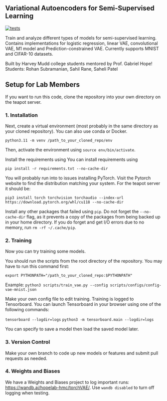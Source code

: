 ## Variational Autoencoders for Semi-Supervised Learning

[![tests](https://github.com/RohanS14/torchVAE/actions/workflows/ci.yml/badge.svg)]([https://github.com/RohanS14/torchVAE/actions/workflows/python-tests.yml](https://github.com/RohanS14/torchVAE/actions/workflows/ci.yml))


Train and analyze different types of models for semi-supervised learning. Contains implementations for logistic regression, linear VAE, convolutional VAE, M1 model and Prediction-constrained VAE. Currently supports MNIST and CIFAR-10 datasets.


Built by Harvey Mudd college students mentored by Prof. Gabriel Hope!
Students: Rohan Subramanian, Sahil Rane, Saheli Patel


## Setup for Lab Members

If you want to run this code, clone the repository into your own directory on the teapot server.

### 1. Installation

Next, create a virtual environment (most probably in the same directory as your cloned repository). You can also use conda or Docker.

`python3.11 -m venv /path_to_your_cloned_repo/env`

Then, activate the environment using `source env/bin/activate`.

Install the requirements using You can install requirements using 

`pip install -r requirements.txt --no-cache-dir`

You will probably run into to issues installing PyTorch. Visit the Pytorch website to find the distribution matching your system. For the teapot server it should be:

`pip3 install torch torchvision torchaudio --index-url https://download.pytorch.org/whl/cu118 --no-cache-dir`

Install any other packages that failed using `pip`. Do not forget the `--no-cache-dir` flag, as it prevents a copy of the packages from being backed up in your home directory. If you do forget and get I/O errors due to no memory, run `rm -rf ~/.cache/pip`.

### 2. Training

Now you can try training some models.

You should run the scripts from the root directory of the repository. You may have to run this command first:

`export PYTHONPATH="/path_to_your_cloned_repo:$PYTHONPATH"`

Example: `python3 scripts/train_vae.py --config scripts/configs/config-vae-mnist.json`

Make your own config file to edit training. Training is logged to Tensorboard. You can launch Tensorboard in your browser using one of the following commands:

`tensorboard --logdir=logs`
`python3 -m tensorboard.main --logdir=logs`

You can specify to save a model then load the saved model later.

### 3. Version Control

Make your own branch to code up new models or features and submit pull requests as needed.

### 4. Weights and Biases

We have a Weights and Biases project to log important runs: https://wandb.ai/hopelab-hmc/torchVAE/. Use `wandb disabled` to turn off logging when testing.


